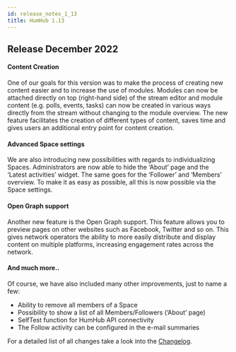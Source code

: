```yaml
---
id: release_notes_1_13
title: HumHub 1.13
---
```


## Release December 2022

#### Content Creation

One of our goals for this version was to make the process of creating new content easier and to increase the use of modules. Modules can now be attached directly on top (right-hand side) of the stream editor and module content (e.g. polls, events, tasks) can now be created in various ways directly from the stream without changing to the module overview. The new feature facilitates the creation of different types of content, saves time and gives users an additional entry point for content creation.

#### Advanced Space settings

We are also introducing new possibilities with regards to individualizing Spaces. Administrators are now able to hide the ‘About’ page and the ‘Latest activities’ widget. The same goes for the ‘Follower’ and ‘Members’ overview.  To make it as easy as possible, all this is now possible via the Space settings.

#### Open Graph support

Another new feature is the Open Graph support. This feature allows you to preview pages on other websites such as Facebook, Twitter and so on. This gives network operators the ability to more easily distribute and display content on multiple platforms, increasing engagement rates across the network.

#### And much more..

Of course, we have also included many other improvements, just to name a few:

- Ability to remove all members of a Space
- Possibility to show a list of all Members/Followers (‘About’ page)
- SelfTest function for HumHub API connectivity
- The Follow activity can be configured in the e-mail summaries

For a detailed list of all changes take a look into the [Changelog](https://github.com/humhub/humhub/blob/master/CHANGELOG.md).
